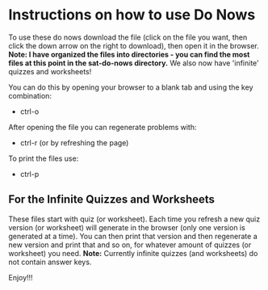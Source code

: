 # Instructions on how to use Do Nows

To use these do nows download the file (click on the file you want, then click the down arrow on the right to download), then open it in the browser. **Note: I have organized the files into directories - you can find the most files at this point in the sat-do-nows directory.** We also now have 'infinite' quizzes and worksheets!

You can do this by opening your browser to a blank tab and using the key combination:

- ctrl-o

After opening the file you can regenerate problems with:

- ctrl-r (or by refreshing the page)

To print the files use:

- ctrl-p

## For the Infinite Quizzes and Worksheets

These files start with quiz (or worksheet). Each time you refresh a new quiz version (or worksheet) will generate in the browser (only one version is generated at a time). You can then print that version and then regenerate a new version and print that and so on, for whatever amount of quizzes (or worksheet) you need. **Note:** Currently infinite quizzes (and worksheets) do not contain answer keys.

Enjoy!!!
